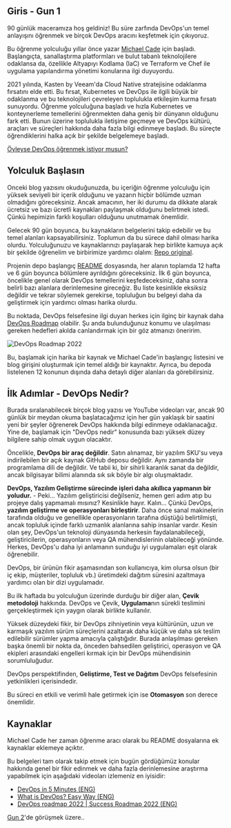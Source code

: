 ## Giris - Gun 1

90 günlük maceramıza hoş geldiniz! Bu süre zarfında DevOps'un temel anlayışını öğrenmek ve birçok DevOps aracını keşfetmek için çıkıyoruz.

Bu öğrenme yolculuğu yıllar önce yazar [Michael Cade](https://github.com/MichaelCade) için başladı. Başlangıçta, sanallaştırma platformları ve bulut tabanlı teknolojilere odaklansa da, özellikle Altyapıyı Kodlama (IaC) ve Terraform ve Chef ile uygulama yapılandırma yönetimi konularına ilgi duyuyordu.

2021 yılında, Kasten by Veeam'da Cloud Native stratejisine odaklanma fırsatını elde etti. Bu fırsat, Kubernetes ve DevOps ile ilgili büyük bir odaklanma ve bu teknolojileri çevreleyen toplulukla etkileşim kurma fırsatı sunuyordu. Öğrenme yolculuğuna başladı ve hızla Kubernetes ve konteynerleme temellerini öğrenmekten daha geniş bir dünyanın olduğunu fark etti. Bunun üzerine toplulukla iletişime geçmeye ve DevOps kültürü, araçları ve süreçleri hakkında daha fazla bilgi edinmeye başladı. Bu süreçte öğrendiklerini halka açık bir şekilde belgelemeye başladı.


[Öyleyse DevOps öğrenmek istiyor musun?](https://blog.kasten.io/devops-learning-curve)

## Yolculuk Başlasın

Onceki blog yazısını okuduğunuzda, bu içeriğin öğrenme yolculuğu için yüksek seviyeli bir içerik olduğunu ve yazarın hiçbir bölümde uzman olmadığını göreceksiniz. Ancak amacının, her iki durumu da dikkate alarak ücretsiz ve bazı ücretli kaynakları paylaşmak olduğunu belirtmek istedi. Çünkü hepimizin farklı koşulları olduğunu unutmamak önemlidir.

Gelecek 90 gün boyunca, bu kaynakların belgelerini takip edebilir ve bu temel alanları kapsayabilirsiniz. Toplumun da bu sürece dahil olması harika olurdu. Yolculuğunuzu ve kaynaklarınızı paylaşarak hep birlikte kamuya açık bir şekilde öğrenelim ve birbirimize yardımcı olalım: [Repo original](https://github.com/MichaelCade/90DaysOfDevOps).

Projenin depo başlangıç [README](../README.md) dosyasında, her alanın toplamda 12 hafta ve 6 gün boyunca bölümlere ayrıldığını göreceksiniz. İlk 6 gün boyunca, öncelikle genel olarak DevOps temellerini keşfedeceksiniz, daha sonra belirli bazı alanlara derinlemesine gireceğiz. Bu liste kesinlikle eksiksiz değildir ve tekrar söylemek gerekirse, topluluğun bu belgeyi daha da geliştirmek için yardımcı olması harika olurdu.

Bu noktada, DevOps felsefesine ilgi duyan herkes için ilginç bir kaynak daha [DevOps Roadmap](https://roadmap.sh/devops) olabilir. Şu anda bulunduğunuz konumu ve ulaşılması gereken hedefleri akılda canlandırmak için bir göz atmanızı öneririm.

![DevOps Roadmap 2022](https://gitea.vergaracarmona.es/manuelver/awesome-roadmaps/media/branch/main/img/devops.png)

Bu, başlamak için harika bir kaynak ve Michael Cade'in başlangıç listesini ve blog girişini oluşturmak için temel aldığı bir kaynaktır. Ayrıca, bu depoda listelenen 12 konunun dışında daha detaylı diğer alanları da görebilirsiniz.

## İlk Adımlar - DevOps Nedir?

Burada sıralanabilecek birçok blog yazısı ve YouTube videoları var, ancak 90 günlük bir meydan okuma başlatacağımız için her gün yaklaşık bir saatini yeni bir şeyler öğrenerek DevOps hakkında bilgi edinmeye odaklanacağız. Yine de, başlamak için "DevOps nedir" konusunda bazı yüksek düzey bilgilere sahip olmak uygun olacaktır.

Öncelikle, **DevOps bir araç değildir**. Satın alınamaz, bir yazılım SKU'su veya indirilebilen bir açık kaynak GitHub deposu değildir. Aynı zamanda bir programlama dili de değildir. Ve tabii ki, bir sihirli karanlık sanat da değildir, ancak bilgisayar bilimi alanında sık sık böyle bir algı oluşmaktadır.

**DevOps, Yazılım Geliştirme sürecinde işleri daha akıllıca yapmanın bir yoludur.** - Peki... Yazılım geliştiricisi değilseniz, hemen geri adım atıp bu projeye dalış yapmamalı mısınız? Kesinlikle hayır. Kalın... Çünkü DevOps, **yazılım geliştirme ve operasyonları birleştirir**. Daha önce sanal makinelerin tarafında olduğu ve genellikle operasyonların tarafına düştüğü belirtilmişti, ancak topluluk içinde farklı uzmanlık alanlarına sahip insanlar vardır. Kesin olan şey, DevOps'un teknoloji dünyasında herkesin faydalanabileceği, geliştiricilerin, operasyonların veya QA mühendislerinin olabileceği yönünde. Herkes, DevOps'u daha iyi anlamanın sunduğu iyi uygulamaları eşit olarak öğrenebilir.

DevOps, bir ürünün fikir aşamasından son kullanıcıya, kim olursa olsun (bir iç ekip, müşteriler, topluluk vb.) üretimdeki dağıtım süresini azaltmaya yardımcı olan bir dizi uygulamadır.

Bu ilk haftada bu yolculuğun üzerinde durduğu bir diğer alan, **Çevik metodoloji** hakkında. DevOps ve Çevik, **Uygulama**nın sürekli teslimini gerçekleştirmek için yaygın olarak birlikte kullanılır.

Yüksek düzeydeki fikir, bir DevOps zihniyetinin veya kültürünün, uzun ve karmaşık yazılım sürüm süreçlerini azaltarak daha küçük ve daha sık teslim edilebilir sürümler yapma amacıyla çalıştığıdır. Burada anlaşılması gereken başka önemli bir nokta da, önceden bahsedilen geliştirici, operasyon ve QA ekipleri arasındaki engelleri kırmak için bir DevOps mühendisinin sorumluluğudur.

DevOps perspektifinden, **Geliştirme, Test ve Dağıtım** DevOps felsefesinin yetkinlikleri içerisindedir.

Bu süreci en etkili ve verimli hale getirmek için ise **Otomasyon** son derece önemlidir.


## Kaynaklar

Michael Cade her zaman öğrenme aracı olarak bu README dosyalarına ek kaynaklar eklemeye açıktır.

Bu belgeleri tam olarak takip etmek için bugün gördüğümüz konular hakkında genel bir fikir edinmek ve daha fazla derinlemesine araştırma yapabilmek için aşağıdaki videoları izlemeniz en iyisidir:

- [DevOps in 5 Minutes (ENG)](https://www.youtube.com/watch?v=Xrgk023l4lI)
- [What is DevOps? Easy Way (ENG)](https://www.youtube.com/watch?v=_Gpe1Zn-1fE&t=43s)
- [DevOps roadmap 2022 | Success Roadmap 2022 (ENG)](https://www.youtube.com/watch?v=7l_n97Mt0ko)

[Gun 2](day02.md)'de görüşmek üzere..
